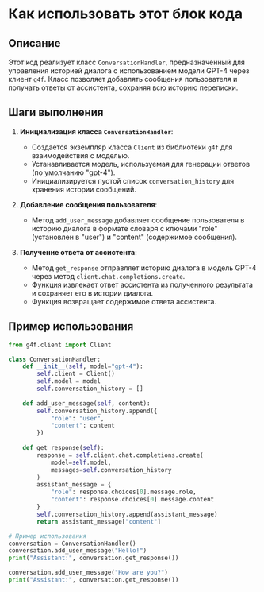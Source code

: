 Как использовать этот блок кода
=========================================================================================

Описание
-------------------------
Этот код реализует класс `ConversationHandler`, предназначенный для управления историей диалога с использованием модели GPT-4 через клиент `g4f`. Класс позволяет добавлять сообщения пользователя и получать ответы от ассистента, сохраняя всю историю переписки.

Шаги выполнения
-------------------------
1. **Инициализация класса `ConversationHandler`**:
   - Создается экземпляр класса `Client` из библиотеки `g4f` для взаимодействия с моделью.
   - Устанавливается модель, используемая для генерации ответов (по умолчанию "gpt-4").
   - Инициализируется пустой список `conversation_history` для хранения истории сообщений.

2. **Добавление сообщения пользователя**:
   - Метод `add_user_message` добавляет сообщение пользователя в историю диалога в формате словаря с ключами "role" (установлен в "user") и "content" (содержимое сообщения).

3. **Получение ответа от ассистента**:
   - Метод `get_response` отправляет историю диалога в модель GPT-4 через метод `client.chat.completions.create`.
   - Функция извлекает ответ ассистента из полученного результата и сохраняет его в истории диалога.
   - Функция возвращает содержимое ответа ассистента.

Пример использования
-------------------------

```python
from g4f.client import Client

class ConversationHandler:
    def __init__(self, model="gpt-4"):
        self.client = Client()
        self.model = model
        self.conversation_history = []
        
    def add_user_message(self, content):
        self.conversation_history.append({
            "role": "user",
            "content": content
        })
        
    def get_response(self):
        response = self.client.chat.completions.create(
            model=self.model,
            messages=self.conversation_history
        )
        assistant_message = {
            "role": response.choices[0].message.role,
            "content": response.choices[0].message.content
        }
        self.conversation_history.append(assistant_message)
        return assistant_message["content"]

# Пример использования
conversation = ConversationHandler()
conversation.add_user_message("Hello!")
print("Assistant:", conversation.get_response())

conversation.add_user_message("How are you?")
print("Assistant:", conversation.get_response())